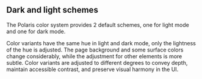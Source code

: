 ## Dark and light schemes

The Polaris color system provides 2 default schemes, one for light mode and one for dark mode.

Color variants have the same hue in light and dark mode, only the lightness of the hue is adjusted. The page background and some surface colors change considerably, while the adjustment for other elements is more subtle. Color variants are adjusted to different degrees to convey depth, maintain accessible contrast, and preserve visual harmony in the UI.
